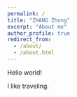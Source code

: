 ```yaml
---
permalink: /
title: "ZHANG Zhong"
excerpt: "About me"
author_profile: true
redirect_from: 
  - /about/
  - /about.html
---
```


Hello world!

I like traveling.

